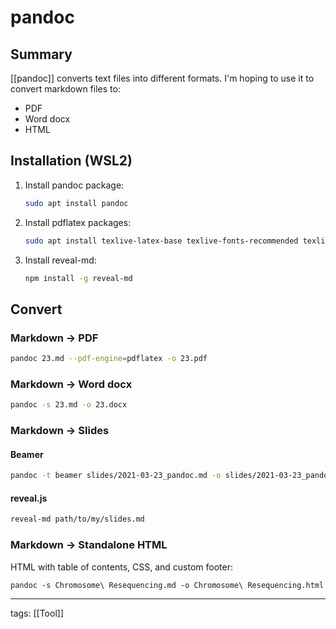 # pandoc

## Summary

[[pandoc]] converts text files into different formats. I'm hoping to use it to convert markdown files to:
- PDF
- Word docx
- HTML

## Installation (WSL2)

1. Install pandoc package:

	```bash
	sudo apt install pandoc
	```
	
1. Install pdflatex packages:

	```bash
	sudo apt install texlive-latex-base texlive-fonts-recommended texlive-fonts-extra
	```

1. Install reveal-md:

	```bash
	npm install -g reveal-md
	```

## Convert

### Markdown -> PDF

```bash
pandoc 23.md --pdf-engine=pdflatex -o 23.pdf
```

### Markdown ->  Word docx

```bash
pandoc -s 23.md -o 23.docx
```

### Markdown ->  Slides

#### Beamer

```bash
pandoc -t beamer slides/2021-03-23_pandoc.md -o slides/2021-03-23_pandoc.pdf
```

#### reveal.js

```bash
reveal-md path/to/my/slides.md
```


### Markdown -> Standalone HTML

HTML with table of contents, CSS, and custom footer:

```
pandoc -s Chromosome\ Resequencing.md -o Chromosome\ Resequencing.html
```

---

tags: [[Tool]]